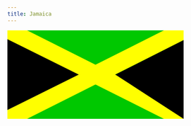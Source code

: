 ```yaml
---
title: Jamaica
---
```



<html>
<body>
<svg  width="400" height="200" >
<rect width="400" height="200" style="fill:rgb(0,200,0);stroke-width:3" />
<line x1="0" y1="0" x2="400" y2="200" style="stroke:rgb(255,255,0);stroke-width:40" />
<line x1="400" y1="0" x2="0" y2="200" style="stroke:rgb(255,255,0);stroke-width:40" />
<polygon points="0,20 162,100 0,180" style="fill:#000000" />
<polygon points="245,100 400,22 400,200" style="fill:#000000" />
</svg>
</body>
</html>

